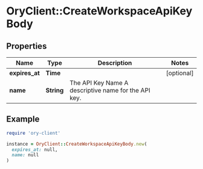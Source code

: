# OryClient::CreateWorkspaceApiKeyBody

## Properties

| Name | Type | Description | Notes |
| ---- | ---- | ----------- | ----- |
| **expires_at** | **Time** |  | [optional] |
| **name** | **String** | The API Key Name  A descriptive name for the API key. |  |

## Example

```ruby
require 'ory-client'

instance = OryClient::CreateWorkspaceApiKeyBody.new(
  expires_at: null,
  name: null
)
```

